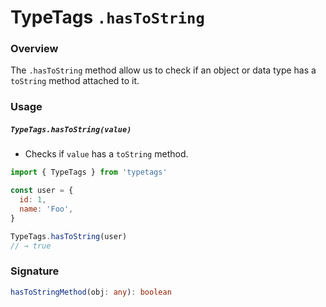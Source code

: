 # TypeTags `.hasToString`

### Overview

The `.hasToString` method allow us to check if an object or data type has a `toString` method attached to it.

### Usage

##### `TypeTags.hasToString(value)`

- Checks if `value` has a `toString` method.

```js
import { TypeTags } from 'typetags'

const user = {
  id: 1,
  name: 'Foo',
}

TypeTags.hasToString(user)
// → true
```

### Signature

```ts
hasToStringMethod(obj: any): boolean
```
